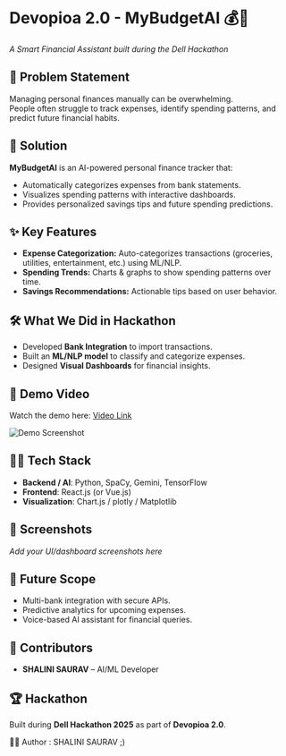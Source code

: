 # Devopioa 2.0 - MyBudgetAI 💰🤖  
_A Smart Financial Assistant built during the Dell Hackathon_

## 🚀 Problem Statement
Managing personal finances manually can be overwhelming.  
People often struggle to track expenses, identify spending patterns, and predict future financial habits.  

## 🎯 Solution
**MyBudgetAI** is an AI-powered personal finance tracker that:
- Automatically categorizes expenses from bank statements.
- Visualizes spending patterns with interactive dashboards.
- Provides personalized savings tips and future spending predictions.

## ✨ Key Features
- **Expense Categorization:** Auto-categorizes transactions (groceries, utilities, entertainment, etc.) using ML/NLP.  
- **Spending Trends:** Charts & graphs to show spending patterns over time.  
- **Savings Recommendations:** Actionable tips based on user behavior.  

## 🛠️ What We Did in Hackathon
- Developed **Bank Integration** to import transactions.  
- Built an **ML/NLP model** to classify and categorize expenses.  
- Designed **Visual Dashboards** for financial insights.  

## 🎥 Demo Video
Watch the demo here: [Video Link](https://drive.google.com/file/d/1dFmUvdpgS5EiFnph0WhPNSXr9WJfqO8W/view?usp=share_link)

![Demo Screenshot](docs/demo.gif)

## 🧑‍💻 Tech Stack
- **Backend / AI**: Python, SpaCy, Gemini, TensorFlow  
- **Frontend**: React.js (or Vue.js)  
- **Visualization**: Chart.js / plotly / Matplotlib  

## 📸 Screenshots
_Add your UI/dashboard screenshots here_

## 🔮 Future Scope
- Multi-bank integration with secure APIs.  
- Predictive analytics for upcoming expenses.  
- Voice-based AI assistant for financial queries.  

## 🤝 Contributors
- **SHALINI SAURAV** – AI/ML Developer  

## 🏆 Hackathon
Built during **Dell Hackathon 2025** as part of **Devopioa 2.0**.

👩‍💻 Author : 
   SHALINI SAURAV ;)
